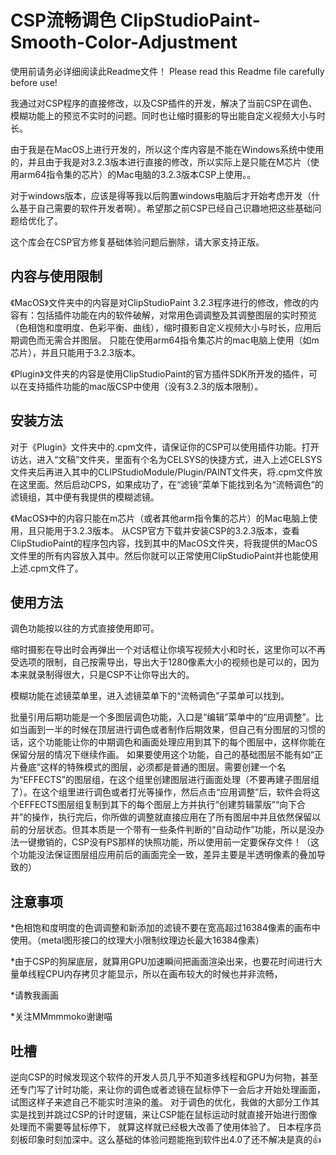 # CSP流畅调色 ClipStudioPaint-Smooth-Color-Adjustment
使用前请务必详细阅读此Readme文件！
Please read this Readme file carefully before use!


我通过对CSP程序的直接修改，以及CSP插件的开发，解决了当前CSP在调色、模糊功能上的预览不实时的问题。同时也让缩时摄影的导出能自定义视频大小与时长。

由于我是在MacOS上进行开发的，所以这个库内容是不能在Windows系统中使用的，并且由于我是对3.2.3版本进行直接的修改，所以实际上是只能在M芯片（使用arm64指令集的芯片）的Mac电脑的3.2.3版本CSP上使用。。

对于windows版本，应该是得等我以后购置windows电脑后才开始考虑开发（什么基于自己需要的软件开发者啊）。希望那之前CSP已经自己识趣地把这些基础问题给优化了。

这个库会在CSP官方修复基础体验问题后删除，请大家支持正版。

## 内容与使用限制

《MacOS》文件夹中的内容是对ClipStudioPaint 3.2.3程序进行的修改，修改的内容有：包括插件功能在内的软件破解，对常用色调调整及其调整图层的实时预览（色相饱和度明度、色彩平衡、曲线），缩时摄影自定义视频大小与时长，应用后期调色而无需合并图层。
只能在使用arm64指令集芯片的mac电脑上使用（如m芯片），并且只能用于3.2.3版本。

《Plugin》文件夹的内容是使用ClipStudioPaint的官方插件SDK所开发的插件，可以在支持插件功能的mac版CSP中使用（没有3.2.3的版本限制）。

## 安装方法

对于《Plugin》文件夹中的.cpm文件，请保证你的CSP可以使用插件功能。打开访达，进入“文稿”文件夹，里面有个名为CELSYS的快捷方式，进入上述CELSYS文件夹后再进入其中的CLIPStudioModule/Plugin/PAINT文件夹，将.cpm文件放在这里面。然后启动CPS，如果成功了，在“滤镜”菜单下能找到名为“流畅调色”的滤镜组，其中便有我提供的模糊滤镜。

《MacOS》中的内容只能在m芯片（或者其他arm指令集的芯片）的Mac电脑上使用，且只能用于3.2.3版本。
从CSP官方下载并安装CSP的3.2.3版本，查看ClipStudioPaint的程序包内容，找到其中的MacOS文件夹，将我提供的MacOS文件里的所有内容放入其中。然后你就可以正常使用ClipStudioPaint并也能使用上述.cpm文件了。

## 使用方法

调色功能按以往的方式直接使用即可。

缩时摄影在导出时会再弹出一个对话框让你填写视频大小和时长，这里你可以不再受选项的限制，自己按需导出，导出大于1280像素大小的视频也是可以的，因为本来就录制得很大，只是CSP不让你导出大的。

模糊功能在滤镜菜单里，进入滤镜菜单下的“流畅调色”子菜单可以找到。

批量引用后期功能是一个多图层调色功能，入口是“编辑”菜单中的“应用调整”。比如当画到一半的时候在顶层进行调色或者制作后期效果，但自己有分图层的习惯的话，这个功能能让你的中期调色和画面处理应用到其下的每个图层中，这样你能在保留分层的情况下继续作画。
如果要使用这个功能，自己的基础图层不能有如“正片叠底”这样的特殊模式的图层，必须都是普通的图层。需要创建一个名为“EFFECTS”的图层组，在这个组里创建图层进行画面处理（不要再建子图层组了）。在这个组里进行调色或者打光等操作，然后点击“应用调整”后，软件会将这个EFFECTS图层组复制到其下的每个图层上方并执行“创建剪辑蒙版”“向下合并”的操作，执行完后，你所做的调整就直接应用在了所有图层中并且依然保留以前的分层状态。但其本质是一个带有一些条件判断的“自动动作”功能，所以是没办法一键撤销的，CSP没有PS那样的快照功能，所以使用前一定要保存文件！（这个功能没法保证图层组应用前后的画面完全一致，差异主要是半透明像素的叠加导致的）

## 注意事项

*色相饱和度明度的色调调整和新添加的滤镜不要在宽高超过16384像素的画布中使用。（metal图形接口的纹理大小限制纹理边长最大16384像素）

*由于CSP的狗屎底层，就算用GPU加速瞬间把画面渲染出来，也要花时间进行大量单线程CPU内存拷贝才能显示，所以在画布较大的时候也并非流畅，

*请教我画画

*关注MMmmmoko谢谢喵

## 吐槽

逆向CSP的时候发现这个软件的开发人员几乎不知道多线程和GPU为何物，甚至还专门写了计时功能，来让你的调色或者滤镜在鼠标停下一会后才开始处理画面，试图这样子来遮自己不能实时渲染的羞。 对于调色的优化，我做的大部分工作其实是找到并跳过CSP的计时逻辑，来让CSP能在鼠标运动时就直接开始进行图像处理而不需要等鼠标停下， 就算这样就已经极大改善了使用体验了。
日本程序员刻板印象时刻加深中。这么基础的体验问题能拖到软件出4.0了还不解决是真的👍

